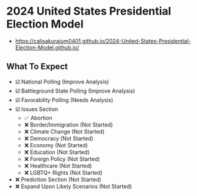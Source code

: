 # 2024 United States Presidential Election Model

-   <https://calisakuraium0401.github.io/2024-United-States-Presidential-Election-Model.github.io/>

## What To Expect

-   ☑️ National Polling (Improve Analysis)
-   ☑️ Battleground State Polling (Improve Analysis)
-   ☑️ Favorability Polling (Needs Analysis)
-   ☑️ Issues Section
    -   ✅ Abortion
    -   ❌ Border/Immigration (Not Started)
    -   ❌ Climate Change (Not Started)
    -   ❌ Democracy (Not Started)
    -   ❌ Economy (Not Started)
    -   ❌ Education (Not Started)
    -   ❌ Foreign Policy (Not Started)
    -   ❌ Healthcare (Not Started)
    -   ❌ LGBTQ+ Rights (Not Started)
-   ❌ Prediction Section (Not Started)
-   ❌ Expand Upon Likely Scenarios (Not Started)